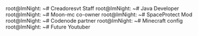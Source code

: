 root@ImNight: ~# Creadoresvt Staff 
root@ImNight: ~# Java Developer
root@ImNight: ~# Moon-mc co-owner
root@ImNight: ~# SpaceProtect Mod
root@ImNight: ~# Codenode partner
root@ImNight: ~# Minecraft config
root@ImNight: ~# Future Youtuber
